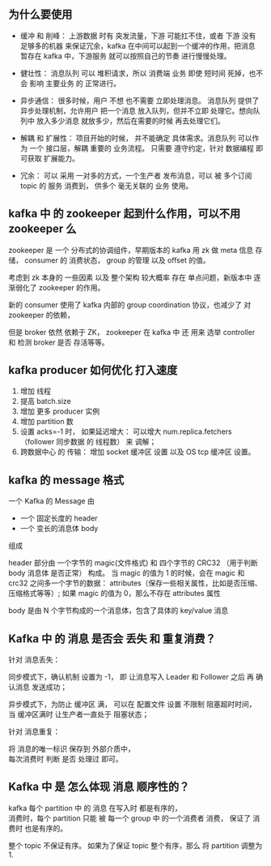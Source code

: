   
## 为什么要使用

* 缓冲 和 削峰： 上游数据 时有 突发流量，下游 可能扛不住，或者 下游 没有 足够多的机器 来保证冗余，kafka 在中间可以起到一个缓冲的作用，把消息 暂存在 kafka 中，下游服务 就可以按照自己的节奏 进行慢慢处理。 

* 健壮性： 消息队列 可以 堆积请求，所以 消费端 业务 即使 短时间 死掉，也不会 影响 主要业务 的 正常进行。 

* 异步通信： 很多时候，用户 不想 也不需要 立即处理消息。  消息队列 提供了 异步处理机制，允许用户 把一个消息 放入队列，但并不立即 处理它。想向队列中 放入多少消息 就放多少，然后在需要的时候 再去处理它们。   





* 解耦 和 扩展性：    项目开始的时候， 并不能确定 具体需求。消息队列 可以作为 一个 接口层，解耦 重要的 业务流程。  只需要 遵守约定，针对 数据编程 即可获取 扩展能力。  

* 冗余：   可以 采用 一对多的方式，一个生产者 发布消息，可以 被    多个订阅 topic 的   服务   消费到，      供多个 毫无关联的 业务 使用。  









## kafka 中 的 zookeeper 起到什么作用，可以不用 zookeeper 么

zookeeper 是 一个 分布式的协调组件，早期版本的 kafka 用 zk 做 
meta 信息 存储，
consumer 的 消费状态，
group 的管理 
以及 offset 的值。  

考虑到 zk 本身的 一些因素 
以及 整个架构 较大概率 存在 单点问题，新版本中 逐渐弱化了 zookeeper 的作用。  

新的 consumer 使用了 kafka 内部的 group coordination 协议，也减少了 对 zookeeper 的依赖，

但是 broker 依然 依赖于 ZK，
zookeeper 在 kafka 中 还 用来 选举 controller 和 检测 broker 是否 存活等等。









## kafka producer 如何优化 打入速度

1. 增加 线程
2. 提高 batch.size
3. 增加 更多 producer 实例
4. 增加 partition 数
5. 设置 acks=-1 时，  如果延迟增大：  可以增大 num.replica.fetchers（follower 同步数据 的 线程数） 来 调解；
6. 跨数据中心 的 传输： 增加 socket 缓冲区 设置   以及 OS tcp 缓冲区 设置。







## kafka 的 message 格式

一个 Kafka 的 Message 由 

* 一个 固定长度的 header 
* 一个 变长的消息体 body 

组成

header 部分由
一个字节的 magic(文件格式) 和 
四个字节的 CRC32 （用于判断 body 消息体 是否正常） 构成。
当 magic 的值为 1 的时候，会在 magic 和 crc32 之间多一个字节的数据： attributes（保存一些相关属性，比如是否压缩、压缩格式等等）;
如果 magic 的值为 0，那么不存在 attributes 属性

body 是由 N 个字节构成的一个消息体，包含了具体的 key/value 消息










## Kafka 中 的 消息 是否会 丢失 和 重复消费？

针对 消息丢失：

同步模式下，确认机制 设置为 -1，  即 让消息写入 Leader 和 Follower 之后 再 确认消息 发送成功；   

异步模式下，为防止 缓冲区 满，   可以在 配置文件 设置 不限制 阻塞超时时间，      
当 缓冲区满时 让生产者一直处于 阻塞状态；



针对 消息重复：  

将 消息的唯一标识  保存到 外部介质中，  
每次消费时 判断 是否 处理过 即可。     








## Kafka 中 是 怎么体现 消息 顺序性的？

kafka 每个 partition 中 的 消息 在写入时 都是有序的，  
消费时，每个 partition 只能 被 每一个 group 中 的一个消费者 消费，
保证了 消费时 也是有序的。


整个 topic 不保证有序。  如果为了保证 topic 整个有序，那么 将 partition 调整为 1.


